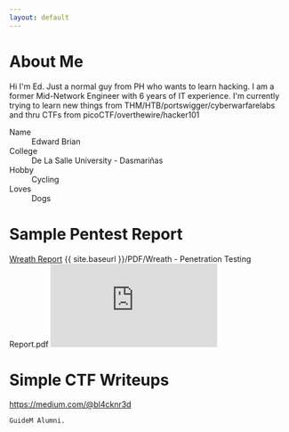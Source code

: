 ```yaml
---
layout: default
---
```


# About Me

Hi I'm Ed. Just a normal guy from PH who wants to learn hacking. I am a former Mid-Network Engineer with 6 years of IT experience. 
I'm currently trying to learn new things from THM/HTB/portswigger/cyberwarfarelabs and thru CTFs from picoCTF/overthewire/hacker101

<!--### Definition lists can be used with HTML syntax..-->

<dl>
<dt>Name</dt>
<dd>Edward Brian</dd>
<dt>College</dt>
<dd>De La Salle University - Dasmariñas</dd>
<dt>Hobby</dt>
<dd>Cycling</dd>
<dt>Loves</dt>
<dd>Dogs</dd>
</dl>


# Sample Pentest Report
<a href="[bl4cknr3d.github.io/PDF/Wreath - Penetration Testing Report.pdf](https://github.com/blacknred04/bl4cknr3d.github.io/blob/main/PDF/Wreath%20-%20Penetration%20Testing%20Report.pdf)" target="_blank">Wreath Report</a>
{{ site.baseurl }}/PDF/Wreath - Penetration Testing Report.pdf
<embed src="https://github.com/blacknred04/bl4cknr3d.github.io/blob/main/PDF/Wreath%20-%20Penetration%20Testing%20Report.pdf" type="application/pdf" />
# Simple CTF Writeups
https://medium.com/@bl4cknr3d

```
GuideM Alumni.
```

